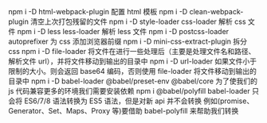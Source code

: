 npm i -D html-webpack-plugin 配置 html 模板
npm i -D clean-webpack-plugin 清空上次打包残留的文件
npm i -D style-loader css-loader 解析 css 文件
npm i -D less less-loader 解析 less 文件
npm i -D postcss-loader autoprefixer 为 css 添加浏览器前缀
npm i -D mini-css-extract-plugin 拆分 css
npm i -D file-loader 将文件在进行一些处理后（主要是处理文件名和路径、解析文件 url），并将文件移动到输出的目录中
npm i -D url-loader 如果文件小于限制的大小。则会返回 base64 编码，否则使用 file-loader 将文件移动到输出的目录中
npm i -D babel-loader @babel/preset-env @babel/core 为了使我们的 js 代码兼容更多的环境我们需要安装依赖
npm i @babel/polyfill babel-loader 只会将 ES6/7/8 语法转换为 ES5 语法，但是对新 api 并不会转换 例如(promise、Generator、Set、Maps、Proxy 等)要借助 babel-polyfill 来帮助我们转换

